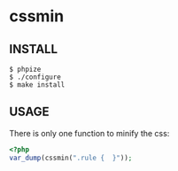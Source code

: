 cssmin
===========

INSTALL
---------

```
$ phpize
$ ./configure
$ make install
```

USAGE
-------

There is only one function to minify the css:

```php
<?php
var_dump(cssmin(".rule {  }"));
```

